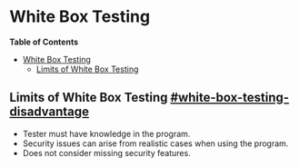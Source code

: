 # White Box Testing

<!-- markdown-toc start - Don't edit this section. Run M-x markdown-toc-refresh-toc -->
**Table of Contents**

- [White Box Testing](#white-box-testing)
    - [Limits of White Box Testing](#limits-of-white-box-testing)

<!-- markdown-toc end -->

## Limits of White Box Testing [#white-box-testing-disadvantage]()
* Tester must have knowledge in the program.
* Security issues can arise from realistic cases when using the program.
* Does not consider missing security features.




